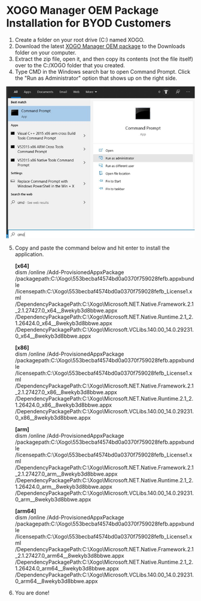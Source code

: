 # XOGO Manager OEM Package Installation for BYOD Customers

1. Create a folder on your root drive (C:) named XOGO.
2. Download the latest [XOGO Manager OEM package](https://xogoarchive.blob.core.windows.net/manager-oem-packages/XOGO.Mobile.UWP_2.0.33.0_x86_x64_ARM_bundle.appxupload_Windows10_PreinstallKit.zip?sv=2019-12-12&st=2021-01-07T19%3A57%3A37Z&se=2021-01-08T19%3A57%3A37Z&sr=b&sp=r&sig=kdojSUzEHRLYofYJgGwFD%2FAMBkkfYf8usggSJJhAZRo%3D) to the Downloads folder on your computer.
3. Extract the zip file, open it, and then copy its contents (not the file itself) over to the C:/XOGO folder that you created.
4. Type CMD in the Windows search bar to open Command Prompt. Click the "Run as Administrator" option that shows up on the right side. 

![](admin-command-prompt.jpg)

5. Copy and paste the command below and hit enter to install the application. 

    **[x64]**  
    dism /online /Add-ProvisionedAppxPackage /packagepath:C:\Xogo\553becbaf4574bd0a0370f759028fefb.appxbundle /licensepath:C:\Xogo\553becbaf4574bd0a0370f759028fefb_License1.xml /DependencyPackagePath:C:\Xogo\Microsoft.NET.Native.Framework.2.1_2.1.27427.0_x64__8wekyb3d8bbwe.appx /DependencyPackagePath:C:\Xogo\Microsoft.NET.Native.Runtime.2.1_2.1.26424.0_x64__8wekyb3d8bbwe.appx /DependencyPackagePath:C:\Xogo\Microsoft.VCLibs.140.00_14.0.29231.0_x64__8wekyb3d8bbwe.appx

    **[x86]**  
    dism /online /Add-ProvisionedAppxPackage /packagepath:C:\Xogo\553becbaf4574bd0a0370f759028fefb.appxbundle /licensepath:C:\Xogo\553becbaf4574bd0a0370f759028fefb_License1.xml /DependencyPackagePath:C:\Xogo\Microsoft.NET.Native.Framework.2.1_2.1.27427.0_x86__8wekyb3d8bbwe.appx /DependencyPackagePath:C:\Xogo\Microsoft.NET.Native.Runtime.2.1_2.1.26424.0_x86__8wekyb3d8bbwe.appx /DependencyPackagePath:C:\Xogo\Microsoft.VCLibs.140.00_14.0.29231.0_x86__8wekyb3d8bbwe.appx
    
    **[arm]**  
    dism /online /Add-ProvisionedAppxPackage /packagepath:C:\Xogo\553becbaf4574bd0a0370f759028fefb.appxbundle /licensepath:C:\Xogo\553becbaf4574bd0a0370f759028fefb_License1.xml /DependencyPackagePath:C:\Xogo\Microsoft.NET.Native.Framework.2.1_2.1.27427.0_arm__8wekyb3d8bbwe.appx /DependencyPackagePath:C:\Xogo\Microsoft.NET.Native.Runtime.2.1_2.1.26424.0_arm__8wekyb3d8bbwe.appx /DependencyPackagePath:C:\Xogo\Microsoft.VCLibs.140.00_14.0.29231.0_arm__8wekyb3d8bbwe.appx
    
    **[arm64]**  
    dism /online /Add-ProvisionedAppxPackage /packagepath:C:\Xogo\553becbaf4574bd0a0370f759028fefb.appxbundle /licensepath:C:\Xogo\553becbaf4574bd0a0370f759028fefb_License1.xml /DependencyPackagePath:C:\Xogo\Microsoft.NET.Native.Framework.2.1_2.1.27427.0_arm64__8wekyb3d8bbwe.appx /DependencyPackagePath:C:\Xogo\Microsoft.NET.Native.Runtime.2.1_2.1.26424.0_arm64__8wekyb3d8bbwe.appx /DependencyPackagePath:C:\Xogo\Microsoft.VCLibs.140.00_14.0.29231.0_arm64__8wekyb3d8bbwe.appx

6. You are done!
